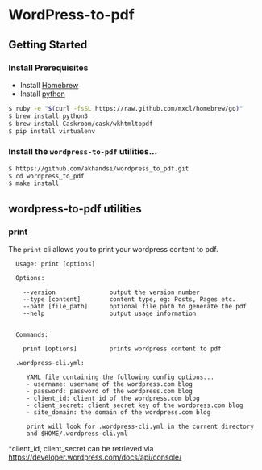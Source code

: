 # WordPress-to-pdf

## Getting Started

### Install Prerequisites
* Install [Homebrew](https://brew.sh/)
* Install [python](https://www.python.org/)

```bash
$ ruby -e "$(curl -fsSL https://raw.github.com/mxcl/homebrew/go)"
$ brew install python3
$ brew install Caskroom/cask/wkhtmltopdf
$ pip install virtualenv
```

### Install the `wordpress-to-pdf` utilities...

```bash
$ https://github.com/akhandsi/wordpress_to_pdf.git
$ cd wordpress_to_pdf
$ make install
```

## wordpress-to-pdf utilities

### print

The `print` cli allows you to print your wordpress content to pdf.  

```
  Usage: print [options]

  Options:

    --version               output the version number
    --type [content]        content type, eg: Posts, Pages etc.
    --path [file_path]      optional file path to generate the pdf
    --help                  output usage information


  Commands:

    print [options]         prints wordpress content to pdf

  .wordpress-cli.yml: 
  
     YAML file containing the following config options...
     - username: username of the wordpress.com blog
     - password: password of the wordpress.com blog
     - client_id: client id of the wordpress.com blog
     - client_secret: client secret key of the wordpress.com blog
     - site_domain: the domain of the wordpress.com blog
     
     print will look for .wordpress-cli.yml in the current directory
     and $HOME/.wordpress-cli.yml
```

*client_id, client_secret can be retrieved via https://developer.wordpress.com/docs/api/console/ 
